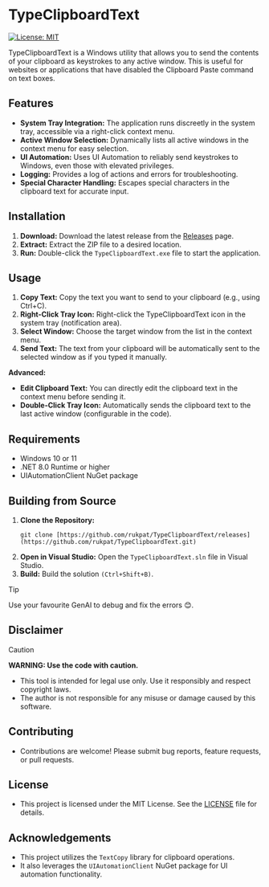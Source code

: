 # TypeClipboardText

[![License: MIT](https://img.shields.io/badge/License-MIT-yellow.svg)](https://opensource.org/licenses/MIT)

TypeClipboardText is a Windows utility that allows you to send the contents of your clipboard as keystrokes to any active window. This is useful for websites or applications that have disabled the Clipboard Paste command on text boxes.

## Features

- **System Tray Integration:** The application runs discreetly in the system tray, accessible via a right-click context menu.
- **Active Window Selection:**  Dynamically lists all active windows in the context menu for easy selection.
- **UI Automation:** Uses UI Automation to reliably send keystrokes to Windows, even those with elevated privileges.
- **Logging:** Provides a log of actions and errors for troubleshooting.
- **Special Character Handling:**  Escapes special characters in the clipboard text for accurate input.

## Installation

1. **Download:** Download the latest release from the [Releases](https://github.com/rukpat/TypeClipboardText/releases) page.
2. **Extract:** Extract the ZIP file to a desired location.
3. **Run:** Double-click the `TypeClipboardText.exe` file to start the application.

## Usage

1. **Copy Text:** Copy the text you want to send to your clipboard (e.g., using Ctrl+C).
2. **Right-Click Tray Icon:** Right-click the TypeClipboardText icon in the system tray (notification area).
3. **Select Window:** Choose the target window from the list in the context menu.
4. **Send Text:** The text from your clipboard will be automatically sent to the selected window as if you typed it manually.

**Advanced:**

- **Edit Clipboard Text:** You can directly edit the clipboard text in the context menu before sending it.
- **Double-Click Tray Icon:**  Automatically sends the clipboard text to the last active window (configurable in the code).

## Requirements

- Windows 10 or 11
- .NET 8.0 Runtime or higher
- UIAutomationClient NuGet package

## Building from Source

1. **Clone the Repository:**
   ```
   git clone [https://github.com/rukpat/TypeClipboardText/releases](https://github.com/rukpat/TypeClipboardText.git)
   ```  
2. **Open in Visual Studio:** Open the `TypeClipboardText.sln` file in Visual Studio.
3. **Build:** Build the solution `(Ctrl+Shift+B)`.

> [!TIP]
> Use your favourite GenAI to debug and fix the errors 😊.

## Disclaimer

> [!CAUTION]
> **WARNING: Use the code with caution.**
> - This tool is intended for legal use only. Use it responsibly and respect copyright laws.
> - The author is not responsible for any misuse or damage caused by this software.


## Contributing
- Contributions are welcome! Please submit bug reports, feature requests, or pull requests.

## License
- This project is licensed under the MIT License. See the [LICENSE](https://github.com/rukpat/TypeClipboardText/blob/master/LICENSE.txt) file for details.
   
## Acknowledgements
- This project utilizes the `TextCopy` library for clipboard operations.
- It also leverages the `UIAutomationClient` NuGet package for UI automation functionality.

